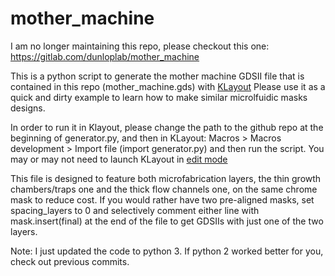 # mother_machine

I am no longer maintaining this repo, please checkout this one: https://gitlab.com/dunloplab/mother_machine

This is a python script to generate the mother machine GDSII file that is contained in this repo (mother_machine.gds) with [KLayout](http://www.klayout.de/)
Please use it as a quick and dirty example to learn how to make similar microlfuidic masks designs.

In order to run it in Klayout, please change the path to the github repo at the beginning of generator.py, and then in KLayout: Macros > Macros development > Import file (import generator.py) and then run the script.
You may or may not need to launch KLayout in [edit mode](https://www.klayout.de/0.24/doc/manual/edit_mode.html)

This file is designed to feature both microfabrication layers, the thin growth chambers/traps one and the thick flow channels one, on the same chrome mask to reduce cost. If you would rather have two pre-aligned masks, set spacing_layers to 0 and selectively comment either line with mask.insert(final) at the end of the file to get GDSIIs with just one of the two layers.

Note: I just updated the code to python 3. If python 2 worked better for you, check out previous commits.
